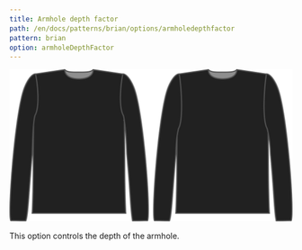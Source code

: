 ```yaml
---
title: Armhole depth factor
path: /en/docs/patterns/brian/options/armholedepthfactor
pattern: brian
option: armholeDepthFactor
---
```

![The armhole depth factor on Brian](./armholedepthfactor.svg)

This option controls the depth of the armhole.
